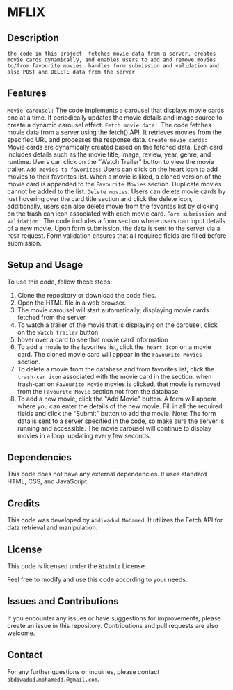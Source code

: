 # MFLIX

## Description

`the code in this project  fetches movie data from a server, creates movie cards dynamically, and enables users to add and remove movies to/from favourite movies. handles form submission and validation and also
POST and DELETE data from the server`

## Features

`Movie carousel:` The code implements a carousel that displays movie cards one at a time. It periodically updates the movie details and image source to create a dynamic carousel effect.
`Fetch movie data: `The code fetches movie data from a server using the fetch() API. It retrieves movies from the specified URL and processes the response data.
`Create movie cards:` Movie cards are dynamically created based on the fetched data. Each card includes details such as the movie title, image, review, year, genre, and runtime. Users can click on the "Watch Trailer" button to view the movie trailer.
`Add movies to favorites:` Users can click on the heart icon to add movies to their favorites list. When a movie is liked, a cloned version of the movie card is appended to the `Favourite Movies` section. Duplicate movies cannot be added to the list.
`Delete movies`: Users can delete movie cards by just hovering over the card title section and click the delete icon, additionally, users can also delete movie from the favorites list by clicking on the trash can icon associated with each movie card.
`Form submission and validation:` The code includes a form section where users can input details of a new movie. Upon form submission, the data is sent to the server via a `POST` request. Form validation ensures that all required fields are filled before submission.

## Setup and Usage

To use this code, follow these steps:

1. Clone the repository or download the code files.
2. Open the HTML file in a web browser.
3. The movie carousel will start automatically, displaying movie cards fetched from the server.
4. To watch a trailer of the movie that is displaying on the carousel, click on the `Watch trailer` button
5. hover over a card to see that movie card information
6. To add a movie to the favorites list, click the` heart icon` on a movie card. The cloned movie card will appear in the `Favourite Movies` section.
7. To delete a movie from the database and from favorites list, click the `trash-can icon` associated with the movie card in the section. when trash-can on `Favourite Movie` movies is clicked, that movie is removed from the `Favourite Movie` section not from the database
8. To add a new movie, click the "Add Movie" button. A form will appear where you can enter the details of the new movie. Fill in all the required fields and click the "Submit" button to add the movie. Note: The form data is sent to a server specified in the code, so make sure the server is running and accessible.
   The movie carousel will continue to display movies in a loop, updating every few seconds.

## Dependencies

This code does not have any external dependencies. It uses standard HTML, CSS, and JavaScript.

## Credits

This code was developed by `Abdiwadud Mohamed`. It utilizes the Fetch API for data retrieval and manipulation.

## License

This code is licensed under the `Bisinle` License.

Feel free to modify and use this code according to your needs.

## Issues and Contributions

If you encounter any issues or have suggestions for improvements, please create an issue in this repository. Contributions and pull requests are also welcome.

## Contact

For any further questions or inquiries, please contact `abdiwadud.mohamedd.@gmail.com`.